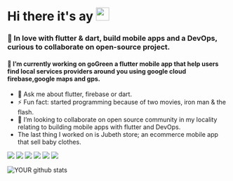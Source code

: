 # Hi there it's ay  <img src="https://raw.githubusercontent.com/MartinHeinz/MartinHeinz/master/wave.gif" width="30px">

### 🌱 In love with flutter & dart, build mobile apps and a DevOps, curious to collaborate on open-source project.
#### 🔭 I’m currently working on goGreen a flutter mobile app that help users find local services providers around you using google cloud firebase,google maps and gps.
- 💬 Ask me about flutter, firebase or dart.
- ⚡ Fun fact: started programming because of two movies, iron man & the flash.  
- 👯 I’m looking to collaborate on open source community in my locality relating to building mobile apps with flutter and DevOps.
- The last thing I worked on is Jubeth store; an ecommerce mobile app that sell baby clothes.

<img src="https://img.shields.io/badge/dart-%230175C2.svg?&style=for-the-badge&logo=dart&logoColor=white" />  <img src="https://img.shields.io/badge/Flutter%20-%2302569B.svg?&style=for-the-badge&logo=Flutter&logoColor=white" />
<img src="https://img.shields.io/badge/Google%20Cloud-%234285F4?logo=google-cloud&logoColor=white&style=for-the-badge" />
<img src="https://img.shields.io/badge/python%20-%2314354C.svg?&style=for-the-badge&logo=python&logoColor=white" />
<img src="https://img.shields.io/badge/css3%20-%231572B6.svg?&style=for-the-badge&logo=css3&logoColor=white" />
<img src="https://img.shields.io/badge/html5%20-%23E34F26.svg?&style=for-the-badge&logo=html5&logoColor=white" />


![YOUR github stats](https://github-readme-stats.vercel.app/api?username=ay-emma)


<!-- 
[![Top Langs](https://github-readme-stats.vercel.app/api/top-langs/?username=ay-emma&langs_count=6)](https://github.com/ay-emma/github-readme-stats)
 -->
<!--
**ay-emma/ay-emma** is a ✨ _special_ ✨ repository because its `README.md` (this file) appears on your GitHub profile.

Here are some ideas to get you started:

### 🔭 I’m currently working on Safer-Cliq a flutter mobile app that helps you keep track of your loved ones location, using google maps. 
### 🌱 I’m currently learning ...
- 👯 I’m looking to collaborate on open source project related to flutter 
- 🤔 I’m looking for help with ...
- 💬 Ask me about ...
- 📫 How to reach me: ...
- 😄 Pronouns: ...
- ⚡ Fun fact: ...
-->
